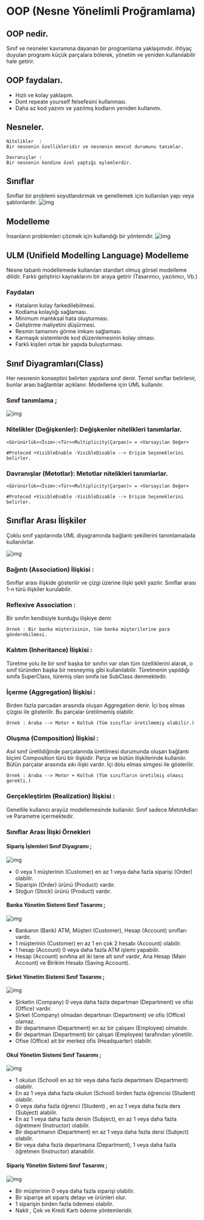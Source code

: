 # OOP (Nesne Yönelimli Proğramlama)

## OOP nedir.
Sınıf ve nesneler kavramına dayanan bir programlama yaklaşımıdır. 
ihtiyaç duyulan programı küçük parçalara bölerek, yönetim ve yeniden kullanılabilir hale getirir. 
## OOP faydaları.
- Hızlı ve kolay yaklaşım. 
- Dont repeate yourself felsefesini kullanması. 
- Daha az kod yazımı ve yazılmış kodların yeniden kullanımı.

## Nesneler.
    Nitelikler  :
    Bir nesnenin özellikleridir ve nesnenin mevcut durumunu tanımlar. 

    Davranışlar : 
    Bir nesnenin kendine özel yaptığı eylemlerdir.
## Sınıflar
Sınıflar bir problemi soyutlandırmak ve genellemek için kullanılan yapı veya şablonlardır. 
![img](https://raw.githubusercontent.com/Kodluyoruz/taskforce/main/oop/sinif-ve-nesne-kavramlari/figures/car.png)

## Modelleme
İnsanların problemleri çözmek için kullandığı bir yöntemdir. 
![img](https://raw.githubusercontent.com/Kodluyoruz/taskforce/main/oop/sinif-ve-nesne-kavramlari/figures/banka-object.jpg)

## ULM (Unifield Modelling Language) Modelleme 

Nesne tabanlı modellemede kullanılan standart olmuş görsel modelleme dilidir. Farklı geliştirici kaynaklarını bir araya getirir (Tasarımcı, yazılımcı, Vb.)
### Faydaları
- Hataların kolay farkedilebilmesi.
- Kodlama kolaylığı sağlaması.
- Minimum mantıksal hata oluşturması.
- Geliştirme maliyetini düşürmesi. 
- Resmin tamamını görme imkanı sağlaması.
- Karmaşık sistemlerde kod düzenlemesinin kolay olması. 
- Farklı kişileri ortak bir yapıda buluşturması.

## Sınıf Diyagramları(Class)
Her nesnenin konseptini belirten yapılara sınıf denir. Temel sınıflar belirlenir, bunlar arası bağlantılar açıklanır. Modelleme için UML kullanılır. 
### Sınıf tanımlama ; 
![img](https://raw.githubusercontent.com/Kodluyoruz/taskforce/main/oop/uml-class-diagram/figures/c1.jpg)

### Nitelikler (Değişkenler): Değişkenler nitelikleri tanımlarlar.
``` <Görünürlük><İsim>:<Tür><Multiplicity(Çarpan)> = <Varsayılan Değer> ```

    #Proteced +VisibleEnable -VisibleDisable --> Erişim Seçeneklerini belirler.

### Davranışlar (Metotlar): Metotlar nitelikleri tanımlarlar.
``` <Görünürlük><İsim>:<Tür><Multiplicity(Çarpan)> = <Varsayılan Değer> ```
    
    #Proteced +VisibleEnable -VisibleDisable --> Erişim Seçeneklerini belirler.

## Sınıflar Arası İlişkiler
Çoklu sınıf yapılarında UML diyagramında bağlantı şekillerini tanımlamalada kullanılırlar. 

![img](https://patika-prod.s3-eu-central-1.amazonaws.com/content/modules/oop/lessons/uml-class-diagram/KhNZmcdH84qJtKutw)

### Bağıntı (Association) İlişkisi : 
Sınıflar arası ilişkide gösterilir ve çizgi üzerine ilişki şekli yazılır. Sınıflar arası 1-n türü ilişkiler kurulabilir. 

###  Reflexive Association :
Bir sınıfın kendisiyle kurduğu ilişkiye denir.
    
    Örnek : Bir banka müşterisinin, tüm banka müşterilerine para gönderebilmesi. 

### Kalıtım (Inheritance) İlişkisi : 
Türetme yolu ile bir sınıf başka bir sınıfın var olan tüm özelliklerini alarak, o sınıf türünden başka bir nesneymiş gibi kullanılabilir. Türetmenin yapıldığı sınıfa SuperClass, türemiş olan sınıfa ise SubClass denmektedir.
 
### İçerme (Aggregation) İlişkisi :
Birden fazla parcadan arasında oluşan Aggregation denir. İçi boş elmas çizgisi ile gösterilir. Bu parçalar üretilmemiş olabilir.  

    Örnek : Araba --> Motor + Koltuk (Tüm sınıflar üretilmemiş olabilir.)
### Oluşma (Composition) İlişkisi : 
Asıl sınıf üretildiğinde parçalarında üretilmesi durumunda oluşan bağlantı biçimi Composition türü bir ilişkidir. Parça ve bütün ilişkilerinde kullanılır. Bütün parçalar arasında sıkı ilişki vardır. İçi dolu elmas simgesi ile gösterilir.

    Örnek : Araba --> Motor + Koltuk (Tüm sınıfların üretilmiş olması gerekli.)

### Gerçekleştirim (Realization) İlişkisi : 
Genellile kullanıcı arayüz modellemesinde kullanılır. Sınıf sadece MetotAdları ve Parametre içermektedir.

### Sınıflar Arası İlişki Örnekleri

#### Sipariş İşlemleri Sınıf Diyagramı ;

![img](https://github.com/Kodluyoruz/taskforce/raw/main/oop/class-diagram-example/figures/order-processing.jpg)

- 0 veya 1 müşterinin (Customer) en az 1 veya daha fazla siparişi (Order) olabilir.
- Siparişin (Order) ürünü (Product) vardır.
- Stoğun (Stock) ürünü (Product) vardır.

#### Banka Yönetim Sistemi Sınıf Tasarımı ;

![img](https://github.com/Kodluyoruz/taskforce/raw/main/oop/class-diagram-example/figures/bank-management-systems.jpg)

- Bankanın (Bank) ATM, Müşteri (Customer), Hesap (Account) sınıfları vardır.
- 1 müşterinin (Customer) en az 1 en çok 2 hesabı (Account) olabilir.
- 1 hesap (Account) 0 veya daha fazla ATM işlemi yapabilir.
- Hesap (Account) sınıfına ait iki tane alt sınıf vardır, Ana Hesap (Main Account) ve Birikim Hesabı (Saving Account).

#### Şirket Yönetim Sistemi Sınıf Tasarımı ;

![img](https://github.com/Kodluyoruz/taskforce/raw/main/oop/class-diagram-example/figures/company-systems.jpg)

- Şirketin (Company) 0 veya daha fazla departman (Department) ve ofisi (Office) vardır.
- Şirket (Company) olmadan departman (Department) ve ofis (Office) olamaz.
- Bir departmanın (Department) en az bir çalışanı (Employee) olmalıdır.
- Bir departman (Department) bir çalışan (Employee) tarafından yönetilir.
- Ofise (Office) ait bir merkez ofis (Headquarter) olabilir.

#### Okul Yönetim Sistemi Sınıf Tasarımı ;

![img](https://github.com/Kodluyoruz/taskforce/raw/main/oop/class-diagram-example/figures/school.jpg)

- 1 okulun (School) en az bir veya daha fazla departmanı (Department) olabilir.
- En az 1 veya daha fazla okulun (School) birden fazla öğrencisi (Student) olabilir.
- 0 veya daha fazla öğrenci (Student) , en az 1 veya daha fazla ders (Subject) alabilir.
- En az 1 veya daha fazla dersin (Subject), en az 1 veya daha fazla öğretmeni (Instructor) olabilir.
- Bir departmanın (Department) en az 1 veya daha fazla dersi (Subject) olabilir.
- Bir veya daha fazla departmana (Department), 1 veya daha fazla öğretmen (Instructor) atanabilir.

#### Sipariş Yönetim Sistemi Sınıf Tasarımı ;

![img](https://github.com/Kodluyoruz/taskforce/raw/main/oop/class-diagram-example/figures/order.jpg)

- Bir müşterinin 0 veya daha fazla siparişi olabilir.
- Bir siparişe ait sipariş detayı ve ürünleri olur.
- 1 siparişin birden fazla ödemesi olabilir.
- Nakit , Çek ve Kredi Kartı ödeme yöntemleridir.